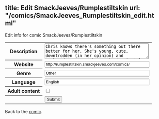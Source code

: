 title: Edit SmackJeeves/Rumplestiltskin
url: "/comics/SmackJeeves_Rumplestiltskin_edit.html"
---
Edit info for comic SmackJeeves/Rumplestiltskin

<form name="comic" action="http://gaepostmail.appspot.com/comic/" method="post">
<table class="comicinfo">
<tr>
<th>Description</th><td><textarea name="description" cols="40" rows="3">Chris knows there's something out there better for her. She's young, cute, downtrodden (in her opinion) and orphaned; How can she not be destined for greatness? When the chance to prove her worth comes along, she can hardly turn it down... Just a pity the only person she gets for company is a mysterious obnoxious masked fellow who just can't seem to leave her alone. Updates Tuesdays and Fridays. Or alternatively, support me by reading the more rapidly updated version on Manga Magazine- http://www.mangamagazine.net/manga-and-comics/Rumplestiltskin/detail-page/1781?lang=en</textarea></td>
</tr>
<tr>
<th>Website</th><td><input type="text" name="url" value="http://rumplestiltskin.smackjeeves.com/comics/" size="40"/></td>
</tr>
<tr>
<th>Genre</th><td><input type="text" name="genre" value="Other" size="40"/></td>
</tr>
<tr>
<th>Language</th><td><input type="text" name="language" value="English" size="40"/></td>
</tr>
<tr>
<th>Adult content</th><td><input type="checkbox" name="adult" value="adult" /></td>
</tr>
<tr>
<th></th><td>
<input type="hidden" name="comic" value="SmackJeeves_Rumplestiltskin" />
<input type="submit" name="submit" value="Submit" />
</td>
</tr>
</table>
</form>

Back to the [comic](SmackJeeves_Rumplestiltskin.html).
